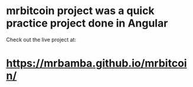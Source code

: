 # mrbitcoin project was a quick practice project done in Angular
Check out the live project at:
# https://mrbamba.github.io/mrbitcoin/
